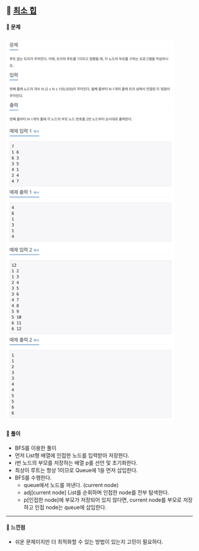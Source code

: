 ## 📖 [최소 힙](https://www.acmicpc.net/problem/11725)
#### 📍 문제
![img](./assets/11725_트리의부모찾기.png)
---
#### 📍 풀이
- BFS를 이용한 풀이
- 먼저 List형 배열에 인접한 노드를 입력받아 저장한다.
- i번 노드의 부모를 저장하는 배열 p를 선언 및 초기화한다.
- 최상이 루트는 항상 1이므로 Queue에 1을 먼저 삽입한다.
- BFS를 수행한다.
  - queue에서 노드를 꺼낸다. (current node)
  - adj[current node] List를 순회하며 인접한 node를 전부 탐색한다.
  - p[인접한 node]에 부모가 저장되어 있지 않다면, current node를 부모로 저장하고 인접 node는 queue에 삽입한다.
---
#### 📍 느낀점
- 쉬운 문제이지만 더 최적화할 수 있는 방법이 있는지 고민이 필요하다.